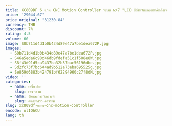 ```yaml
---
title: XC809DF 6 แกน CNC Motion Controller ระบบ w/7 "LCD สีสําหรับแกะสลักมิลลิ่งเจาะแตะ
price: '29044.67'
price_original: '31230.84'
currency: THB
discount: 7%
rating: 4.5
volume: 60
image: S0b711d4d1b0b434d89e47a7be1dea672P.jpg
images:
  - S0b711d4d1b0b434d89e47a7be1dea672P.jpg
  - S46a5eda6c98d46db9fdefa51c1f508e8W.jpg
  - S8f43d91d5ca9437ba32b37bac56196dbe.jpg
  - Sd2fc73f7bc644ad9b512a73eba695525g.jpg
  - Se859d6883b424791bf62294960c27f8dM.jpg
video: ''
categories:
  - name: เครื่องมือ
    slug: เคร-องม
  - name: วัดและการวิเคราะห์
    slug: ดและการว-เคราะห
slug: xc809df-แกน-cnc-motion-controller
encode: olIOhCU
lang: th
---
```

  